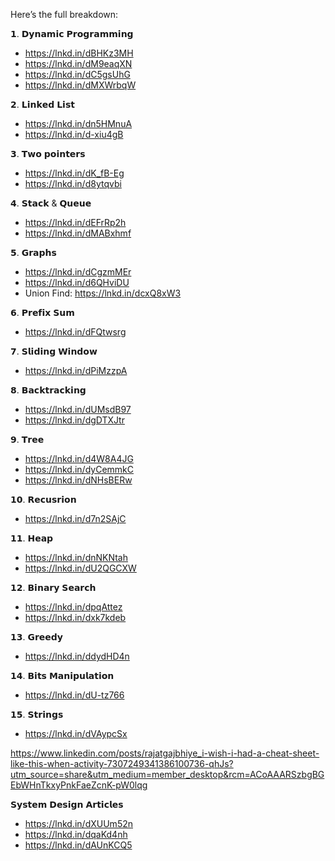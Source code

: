 Here’s the full breakdown:

𝟭. 𝗗𝘆𝗻𝗮𝗺𝗶𝗰 𝗣𝗿𝗼𝗴𝗿𝗮𝗺𝗺𝗶𝗻𝗴
 - https://lnkd.in/dBHKz3MH
 - https://lnkd.in/dM9eaqXN
 - https://lnkd.in/dC5gsUhG
 - https://lnkd.in/dMXWrbqW 

𝟮. 𝗟𝗶𝗻𝗸𝗲𝗱 𝗟𝗶𝘀𝘁
 - https://lnkd.in/dn5HMnuA
 - https://lnkd.in/d-xiu4gB

𝟯. 𝗧𝘄𝗼 𝗽𝗼𝗶𝗻𝘁𝗲𝗿𝘀
 - https://lnkd.in/dK_fB-Eg
 - https://lnkd.in/d8ytqvbi

𝟰. 𝗦𝘁𝗮𝗰𝗸 & 𝗤𝘂𝗲𝘂𝗲
 - https://lnkd.in/dEFrRp2h
 - https://lnkd.in/dMABxhmf

𝟱. 𝗚𝗿𝗮𝗽𝗵𝘀
 - https://lnkd.in/dCgzmMEr
 - https://lnkd.in/d6QHviDU
 - Union Find: https://lnkd.in/dcxQ8xW3

𝟲. 𝗣𝗿𝗲𝗳𝗶𝘅 𝗦𝘂𝗺
 - https://lnkd.in/dFQtwsrg

𝟳. 𝗦𝗹𝗶𝗱𝗶𝗻𝗴 𝗪𝗶𝗻𝗱𝗼𝘄
 - https://lnkd.in/dPiMzzpA

𝟴. 𝗕𝗮𝗰𝗸𝘁𝗿𝗮𝗰𝗸𝗶𝗻𝗴
 - https://lnkd.in/dUMsdB97
 - https://lnkd.in/dgDTXJtr

𝟵. 𝗧𝗿𝗲𝗲
 - https://lnkd.in/d4W8A4JG
 - https://lnkd.in/dyCemmkC
 - https://lnkd.in/dNHsBERw

𝟭𝟬. 𝗥𝗲𝗰𝘂𝘀𝗿𝗶𝗼𝗻
 - https://lnkd.in/d7n2SAjC

𝟭𝟭. 𝗛𝗲𝗮𝗽
 - https://lnkd.in/dnNKNtah
 - https://lnkd.in/dU2QGCXW

𝟭𝟮. 𝗕𝗶𝗻𝗮𝗿𝘆 𝗦𝗲𝗮𝗿𝗰𝗵
 - https://lnkd.in/dpqAttez
 - https://lnkd.in/dxk7kdeb

𝟭𝟯. 𝗚𝗿𝗲𝗲𝗱𝘆
 - https://lnkd.in/ddydHD4n

𝟭𝟰. 𝗕𝗶𝘁𝘀 𝗠𝗮𝗻𝗶𝗽𝘂𝗹𝗮𝘁𝗶𝗼𝗻
 - https://lnkd.in/dU-tz766

𝟭𝟱. 𝗦𝘁𝗿𝗶𝗻𝗴𝘀
 - https://lnkd.in/dVAypcSx

https://www.linkedin.com/posts/rajatgajbhiye_i-wish-i-had-a-cheat-sheet-like-this-when-activity-7307249341386100736-qhJs?utm_source=share&utm_medium=member_desktop&rcm=ACoAAARSzbgBGEbWHnTkxyPnkFaeZcnK-pW0lqg

𝗦𝘆𝘀𝘁𝗲𝗺 𝗗𝗲𝘀𝗶𝗴𝗻 𝗔𝗿𝘁𝗶𝗰𝗹𝗲𝘀
 - https://lnkd.in/dXUUm52n
 - https://lnkd.in/dqaKd4nh
 - https://lnkd.in/dAUnKCQ5
